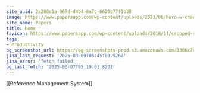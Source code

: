 ```yaml
---
site_uuid: 2a208a1a-967d-44b4-8a7c-6620c77f1b38
image: https://www.papersapp.com/wp-content/uploads/2023/08/hero-w-character.svg
site_name: Papers
title: Home
favicon: https://www.papersapp.com/wp-content/uploads/2018/11/cropped-readucbe-icon-192x192.png
tags:
- Productivity
og_screenshot_url: https://og-screenshots-prod.s3.amazonaws.com/1366x768/80/false/4fa86a72a87240259d4d884f80ce80162b781d03727156454811c31c1aa2125d.jpeg
jina_last_request: '2025-03-09T06:45:03.926Z'
jina_error: 'fetch failed'
og_last_fetch: '2025-03-07T05:19:01.820Z'
---
```

[[Reference Management System]]


